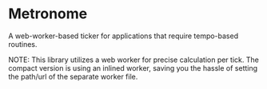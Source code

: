 # Metronome
A web-worker-based ticker for applications that require tempo-based routines.

NOTE: This library utilizes a web worker for precise calculation per tick. The compact version is using an inlined worker, saving you the hassle of setting the path/url of the separate worker file.